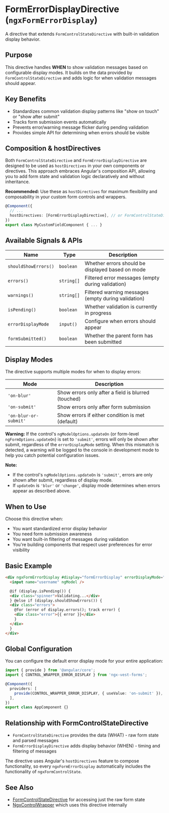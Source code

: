 # FormErrorDisplayDirective (`ngxFormErrorDisplay`)

A directive that extends `FormControlStateDirective` with built-in validation display behavior.

## Purpose

This directive handles **WHEN** to show validation messages based on configurable display modes. It builds on the data provided by `FormControlStateDirective` and adds logic for when validation messages should appear.

## Key Benefits

- Standardizes common validation display patterns like "show on touch" or "show after submit"
- Tracks form submission events automatically
- Prevents error/warning message flicker during pending validation
- Provides simple API for determining when errors should be visible

## Composition & hostDirectives

Both `FormControlStateDirective` and `FormErrorDisplayDirective` are designed to be used as `hostDirectives` in your own components or directives. This approach embraces Angular's composition API, allowing you to add form state and validation logic declaratively and without inheritance.

**Recommended:**
Use these as `hostDirectives` for maximum flexibility and composability in your custom form controls and wrappers.

```typescript
@Component({
  // ...
  hostDirectives: [FormErrorDisplayDirective], // or FormControlStateDirective
})
export class MyCustomFieldComponent { ... }
```

## Available Signals & APIs

| Name                 | Type       | Description                                         |
| -------------------- | ---------- | --------------------------------------------------- |
| `shouldShowErrors()` | `boolean`  | Whether errors should be displayed based on mode    |
| `errors()`           | `string[]` | Filtered error messages (empty during validation)   |
| `warnings()`         | `string[]` | Filtered warning messages (empty during validation) |
| `isPending()`        | `boolean`  | Whether validation is currently in progress         |
| `errorDisplayMode`   | `input()`  | Configure when errors should appear                 |
| `formSubmitted()`    | `boolean`  | Whether the parent form has been submitted          |

## Display Modes

The directive supports multiple modes for when to display errors:

| Mode                  | Description                                         |
| --------------------- | --------------------------------------------------- |
| `'on-blur'`           | Show errors only after a field is blurred (touched) |
| `'on-submit'`         | Show errors only after form submission              |
| `'on-blur-or-submit'` | Show errors if either condition is met (default)    |

**Warning:**
If the control's `ngModelOptions.updateOn` (or form-level `ngFormOptions.updateOn`) is set to `'submit'`, errors will only be shown after submit, regardless of the `errorDisplayMode` setting. When this mismatch is detected, a warning will be logged to the console in development mode to help you catch potential configuration issues.

**Note:**

- If the control's `ngModelOptions.updateOn` is `'submit'`, errors are only shown after submit, regardless of display mode.
- If `updateOn` is `'blur'` or `'change'`, display mode determines when errors appear as described above.

## When to Use

Choose this directive when:

- You want standardized error display behavior
- You need form submission awareness
- You want built-in filtering of messages during validation
- You're building components that respect user preferences for error visibility

## Basic Example

```html
<div ngxFormErrorDisplay #display="formErrorDisplay" errorDisplayMode="submit">
  <input name="username" ngModel />

  @if (display.isPending()) {
  <div class="spinner">Validating...</div>
  } @else if (display.shouldShowErrors()) {
  <div class="errors">
    @for (error of display.errors(); track error) {
    <div class="error">{{ error }}</div>
    }
  </div>
  }
</div>
```

## Global Configuration

You can configure the default error display mode for your entire application:

```typescript
import { provide } from '@angular/core';
import { CONTROL_WRAPPER_ERROR_DISPLAY } from 'ngx-vest-forms';

@Component({
  providers: [
    provide(CONTROL_WRAPPER_ERROR_DISPLAY, { useValue: 'on-submit' }),
  ],
})
export class AppComponent {}
```

## Relationship with FormControlStateDirective

- `FormControlStateDirective` provides the data (WHAT) - raw form state and parsed messages
- `FormErrorDisplayDirective` adds display behavior (WHEN) - timing and filtering of messages

The directive uses Angular's `hostDirectives` feature to compose functionality, so every `ngxFormErrorDisplay` automatically includes the functionality of `ngxFormControlState`.

## See Also

- [FormControlStateDirective](./form-control-state-directive.md) for accessing just the raw form state
- [NgxControlWrapper](../src/lib/components/control-wrapper/control-wrapper.component.ts) which uses this directive internally
